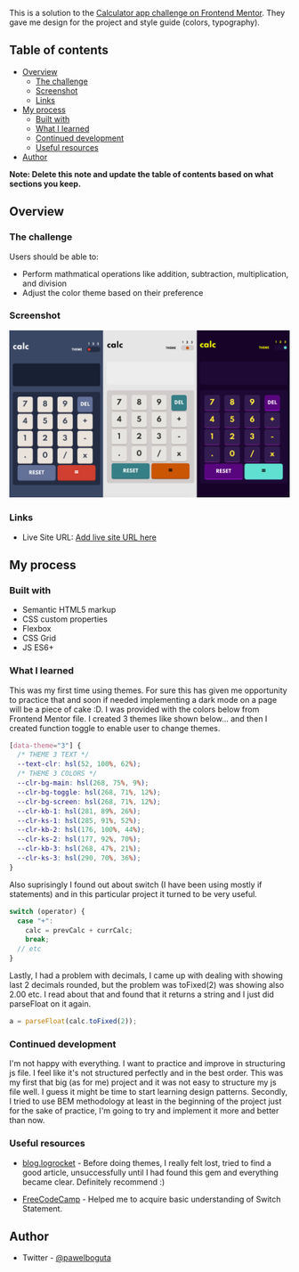This is a solution to the [Calculator app challenge on Frontend Mentor](https://www.frontendmentor.io/challenges/calculator-app-9lteq5N29).
They gave me design for the project and style guide (colors, typography).

## Table of contents

- [Overview](#overview)
  - [The challenge](#the-challenge)
  - [Screenshot](#screenshot)
  - [Links](#links)
- [My process](#my-process)
  - [Built with](#built-with)
  - [What I learned](#what-i-learned)
  - [Continued development](#continued-development)
  - [Useful resources](#useful-resources)
- [Author](#author)

**Note: Delete this note and update the table of contents based on what sections you keep.**

## Overview

### The challenge

Users should be able to:

- Perform mathmatical operations like addition, subtraction, multiplication, and division
- Adjust the color theme based on their preference

### Screenshot

![](./screenshot.png)

### Links

- Live Site URL: [Add live site URL here](https://calculator-app-pawelboguta.netlify.app/)

## My process

### Built with

- Semantic HTML5 markup
- CSS custom properties
- Flexbox
- CSS Grid
- JS ES6+

### What I learned

This was my first time using themes. For sure this has given me opportunity to practice that and soon if needed implementing a dark mode on a page will be a piece of cake :D. I was provided with the colors below from Frontend Mentor file. I created 3 themes like shown below... and then I created function toggle to enable user to change themes.

```css
[data-theme="3"] {
  /* THEME 3 TEXT */
  --text-clr: hsl(52, 100%, 62%);
  /* THEME 3 COLORS */
  --clr-bg-main: hsl(268, 75%, 9%);
  --clr-bg-toggle: hsl(268, 71%, 12%);
  --clr-bg-screen: hsl(268, 71%, 12%);
  --clr-kb-1: hsl(281, 89%, 26%);
  --clr-ks-1: hsl(285, 91%, 52%);
  --clr-kb-2: hsl(176, 100%, 44%);
  --clr-ks-2: hsl(177, 92%, 70%);
  --clr-kb-3: hsl(268, 47%, 21%);
  --clr-ks-3: hsl(290, 70%, 36%);
}
```

Also suprisingly I found out about switch (I have been using mostly if statements) and in this particular project it turned to be very useful.

```js
switch (operator) {
  case "+":
    calc = prevCalc + currCalc;
    break;
  // etc
}
```

Lastly, I had a problem with decimals, I came up with dealing with showing last 2 decimals rounded, but the problem was toFixed(2) was showing also 2.00 etc. I read about that and found that it returns a string and I just did parseFloat on it again.

```js
a = parseFloat(calc.toFixed(2));
```

### Continued development

I'm not happy with everything. I want to practice and improve in structuring js file. I feel like it's not structured perfectly and in the best order. This was my first that big (as for me) project and it was not easy to structure my js file well. I guess it might be time to start learning design patterns. Secondly, I tried to use BEM methodology at least in the beginning of the project just for the sake of practice, I'm going to try and implement it more and better than now.

### Useful resources

- [blog.logrocket](https://blog.logrocket.com/a-guide-to-theming-in-css/) - Before doing themes, I really felt lost, tried to find a good article, unsuccessfully until I had found this gem and everything became clear. Definitely recommend :)

- [FreeCodeCamp](https://www.freecodecamp.org/news/javascript-switch-case-js-switch-statement-example/) - Helped me to acquire basic understanding of Switch Statement.

## Author

- Twitter - [@pawelboguta](https://www.twitter.com/pawelboguta)
